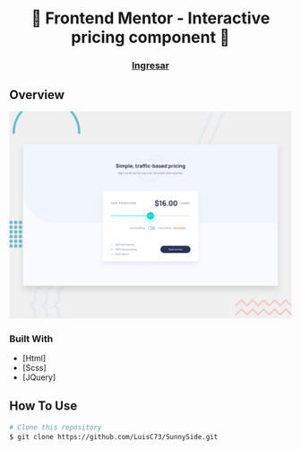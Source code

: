 



<h1 align="center">👋 Frontend Mentor - Interactive pricing component 🚀</h1>

<div align="center">
  <h3>
    <a href="https://luisc73.github.io/SunnySide/">
      Ingresar
    </a>
  </h3>
</div>

## Overview

![Design preview for the Interactive pricing component coding challenge](./src/design/desktop-preview.jpg)

### Built With

- [Html]
- [Scss]
- [JQuery]


## How To Use

```bash
# Clone this repository
$ git clone https://github.com/LuisC73/SunnySide.git

```

